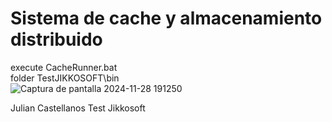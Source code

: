 # Sistema de cache y almacenamiento distribuido

execute CacheRunner.bat  
folder TestJIKKOSOFT\bin   
![Captura de pantalla 2024-11-28 191250](https://github.com/user-attachments/assets/dd7a5cd5-6270-4171-bf33-74e53f8d79ad)

Julian Castellanos Test Jikkosoft

